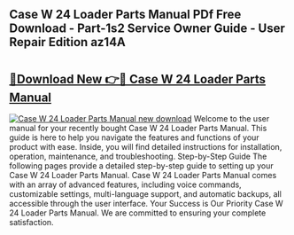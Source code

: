 ## Case W 24 Loader Parts Manual PDf Free Download - Part-1s2 Service Owner Guide - User Repair Edition az14A

# <h2><a href="http://bc64034.oget.top/?id=Case+W+24+Loader+Parts+Manual">🔗Download New 👉🔴 Case W 24 Loader Parts Manual</a></h2>

[![Case W 24 Loader Parts Manual new download](https://i.imgur.com/5g1atiW.png)](http://bc64034.oget.top/?id=Case+W+24+Loader+Parts+Manual)
Welcome to the user manual for your recently bought Case W 24 Loader Parts Manual. This guide is here to help you navigate the features and functions of your product with ease. Inside, you will find detailed instructions for installation, operation, maintenance, and troubleshooting. Step-by-Step Guide The following pages provide a detailed step-by-step guide to setting up your Case W 24 Loader Parts Manual. Case W 24 Loader Parts Manual comes with an array of advanced features, including voice commands, customizable settings, multi-language support, and automatic backups, all accessible through the user interface. Your Success is Our Priority Case W 24 Loader Parts Manual. We are committed to ensuring your complete satisfaction.
